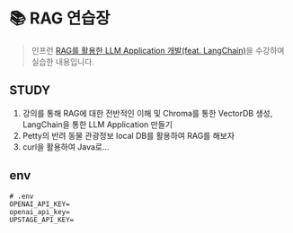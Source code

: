 # 📚 RAG 연습장

> 인프런 [RAG를 활용한 LLM Application 개발(feat. LangChain)](https://www.inflearn.com/course/rag-llm-application%EA%B0%9C%EB%B0%9C-langchain/dashboard)을 수강하며 실습한 내용입니다.

## STUDY

1. 강의를 통해 RAG에 대한 전반적인 이해 및 Chroma를 통한 VectorDB 생성, LangChain을 통한 LLM Application 만들기
2. Petty의 반려 동물 관광정보 local DB를 활용하여 RAG를 해보자
3. curl을 활용하여 Java로...

## env

```shell
# .env
OPENAI_API_KEY=
openai_api_key=
UPSTAGE_API_KEY=
```
